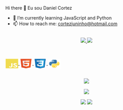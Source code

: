 Hi there 👋 Eu sou Daniel Cortez

- 🌱 I’m currently learning JavaScript and Python
- 📫 How to reach me: cortezjuninho@hotmail.com

##

<div align="center">
  <a href="https://github.com/Corttezz">
  <img width="42%" src="https://github-readme-stats.vercel.app/api?username=corttezz&show_icons=true&theme=vue&include_all_commits=true&count_private=true"/>
  <img width="50%" src="https://github-readme-stats.vercel.app/api/top-langs/?username=corttezz&layout=compact&langs_count=7&theme=vue"/>
</div>

##

<div style="display: inline_block"><br>
  <img align="center" alt="cortez-Js" height="30" width="40" src="https://raw.githubusercontent.com/devicons/devicon/master/icons/javascript/javascript-plain.svg">
 
  <img align="center" alt="cortez-HTML" height="30" width="40" src="https://raw.githubusercontent.com/devicons/devicon/master/icons/html5/html5-original.svg">
  
  <img align="center" alt="cortez-CSS" height="30" width="40" src="https://raw.githubusercontent.com/devicons/devicon/master/icons/css3/css3-original.svg">
  
  <img align="center" alt="cortez-Python" height="30" width="40" src="https://raw.githubusercontent.com/devicons/devicon/master/icons/python/python-original.svg">  
</div>

##

<div align= "center" style="display: inline_block">

  <a href="https://www.instagram.com/cortez___daniel/" target="_blank"><img align= "center" src="https://img.shields.io/badge/-Instagram-%23E4405F?style=for-the-badge&logo=instagram&logoColor=white" target="_blank"></a>
 	
 <a href="https://discordapp.com/users/cortez#4386" target="_blank"><img align= "center" src="https://img.shields.io/badge/Discord-7289DA?style=for-the-badge&logo=discord&logoColor=white" target="_blank"></a> 
 
  <a href = "mailto:cortezjuninho@hotmail.com"><img align= "center" src="https://img.shields.io/badge/-Gmail-%23333?style=for-the-badge&logo=gmail&logoColor=white" target="_blank"></a>
  <a href="https://www.linkedin.com/in/daniel-cortez-borges-j%C3%BAnior-4b5b61243/"><img align= "center" src="https://img.shields.io/badge/-LinkedIn-%230077B5?style=for-the-badge&logo=linkedin&logoColor=white" target="_blank"></a> 

</div>

